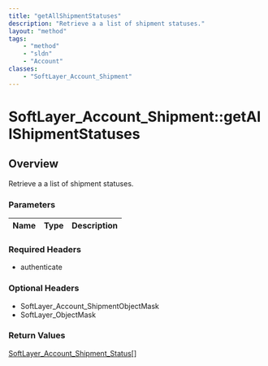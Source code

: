 ```yaml
---
title: "getAllShipmentStatuses"
description: "Retrieve a a list of shipment statuses."
layout: "method"
tags:
    - "method"
    - "sldn"
    - "Account"
classes:
    - "SoftLayer_Account_Shipment"
---
```

# SoftLayer_Account_Shipment::getAllShipmentStatuses
## Overview 
Retrieve a a list of shipment statuses.

### Parameters 
|Name | Type | Description |
| --- | --- | --- |


### Required Headers
* authenticate

### Optional Headers
* SoftLayer_Account_ShipmentObjectMask
* SoftLayer_ObjectMask

### Return Values
<a href='/reference/datatypes/SoftLayer_Account_Shipment_Status'>SoftLayer_Account_Shipment_Status[] </a>
